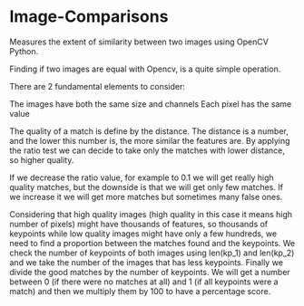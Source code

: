 # Image-Comparisons
Measures the extent of similarity between two images using OpenCV Python.

Finding if two images are equal with Opencv, is a quite simple operation.

There are 2 fundamental elements to consider:

The images have both the same size and channels
Each pixel has the same value

The quality of a match is define by the distance. The distance is a number, and the lower this number is, the more similar the features are.
By applying the ratio test we can decide to take only the matches with lower distance, so higher quality.

If we decrease the ratio value, for example to 0.1 we will get really high quality matches, but the downside is that we will get only few matches.
If we increase it we will get more matches but sometimes many false ones.

Considering that high quality images (high quality in this case it means high number of pixels) might have thousands of features, so thousands of 
keypoints while low quality images might have only a few hundreds, we need to find a proportion between the matches found and the keypoints.
We check the number of keypoints of both images using len(kp_1) and len(kp_2) and we take the number of the images that has less keypoints.
Finally we divide the good matches by the number of keypoints. We will get a number between 0 (if there were no matches at all) 
and 1 (if all keypoints were a match) and then we multiply them by 100 to have a percentage score.
